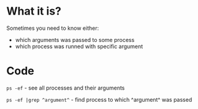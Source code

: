 #                  What it is?

Sometimes you need to know either:
- which arguments was passed to some process
- which process was runned with specific argument









#                  Code

`ps -ef` - see all processes and their arguments

`ps -ef |grep ^argument^` - find process to which ^argument^ was passed